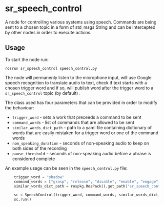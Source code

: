 # sr_speech_control

A node for controlling various systems using speech.
Commands are being sent to a chosen topic in a form of std_msgs
String and can be intercepted by other nodes in order to execute actions.

## Usage

To start the node run:
```
rosrun sr_speech_control speech_control.py
```

The node will permanenly listen to the microphone input, will use Google speech
recognition to translate audio to text, check if text starts with a chosen trigger word and if so, will publish word after the trigger word to a `sr_speech_control` topic (by default) .

The class used has four parameters that can be provided in order to modify the behaviour:
- `trigger_word` - sets a work that preceeds a command to be sent
- `command_words` - list of commands that are allowed to be sent
- `similar_words_dict_path` - path to a yaml file containing dictionary of words that are easily mistaken for a trigger word or one of the command words
- `non_speaking_duration` - seconds of non-speaking audio to keep on both sides of the recording
- `pause_threshold` - seconds of non-speaking audio before a phrase is considered complete

An example usage can be seen in the `speech_control.py` file:
```python
    trigger_word = "shadow"
    command_words = ["grasp", "release", "disable", "enable", "engage"]
    similar_words_dict_path = rospkg.RosPack().get_path('sr_speech_control') + '/config/similar_words_dict.yaml'

    sc = SpeechControl(trigger_word, command_words, similar_words_dict_path=similar_words_dict_path)
    sc.run()

```